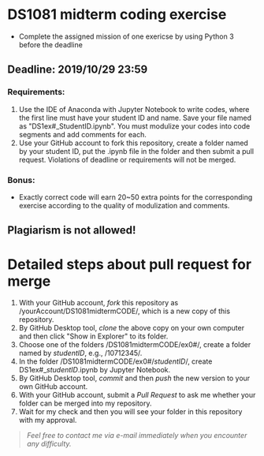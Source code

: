 # DS1081 midterm coding exercise

- Complete the assigned mission of one exericse by using Python 3 before the deadline

## Deadline: 2019/10/29 23:59

### Requirements:
1. Use the IDE of Anaconda with Jupyter Notebook to write codes, where the first line must have your student ID and name. Save your file named as "DS1ex#_StudentID.ipynb". You must modulize your codes into code segments and add comments for each.
2. Use your GitHub account to fork this repository, create a folder named by your student ID, put the .ipynb file in the folder and then submit a pull request. Violations of deadline or requirements will not be merged.

### Bonus:
- Exactly correct code will earn 20~50 extra points for the corresponding exercise according to the quality of modulization and comments.

## Plagiarism is not allowed!

# Detailed steps about pull request for merge #
1. With your GitHub account, *fork* this repository as /yourAccount/DS1081midtermCODE/, which is a new copy of this repository.
2. By GitHub Desktop tool, *clone* the above copy on your own computer and then click "Show in Explorer" to its folder.
3. Choose one of the folders /DS1081midtermCODE/ex0#/, create a folder named by *studentID*, e.g., /10712345/.
4. In the folder /DS1081midtermCODE/ex0#/*studentID*/, create DS1ex#_*studentID*.ipynb by Jupyter Notebook. 
5. By GitHub Desktop tool, *commit* and then *push* the new version to your own GitHub account.
6. With your GitHub account, submit a *Pull Request* to ask me whether your folder can be merged into my repository.
7. Wait for my check and then you will see your folder in this repository with my approval.

> *Feel free to contact me via e-mail immediately when you encounter any difficulty.*
